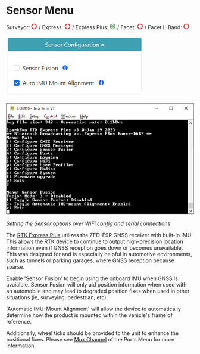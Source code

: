 # Sensor Menu

Surveyor: ![Feature Not Supported](img/RedDot.png) / Express: ![Feature Not Supported](img/RedDot.png) / Express Plus: ![Feature Supported](img/GreenDot.png) / Facet: ![Feature Not Supported](img/RedDot.png) / Facet L-Band: ![Feature Not Supported](img/RedDot.png)

![Sensor menu is shown in WiFi config](img/SparkFun%20RTK%20Sensor%20Menu%20WiFi%20Config.png)

![Sensor menu from serial prompt](img/SparkFun%20RTK%20-%20Sensor%20Menu.png)

*Setting the Sensor options over WiFi config and serial connections*

The [RTK Express Plus](https://www.sparkfun.com/products/18589) utilizes the ZED-F9R GNSS receiver with built-in IMU. This allows the RTK device to continue to output high-precision location information even if GNSS reception goes down or becomes unavailable. This was designed for and is especially helpful in automotive environments, such as tunnels or parking garages, where GNSS reception because sparse.

Enable 'Sensor Fusion' to begin using the onboard IMU when GNSS is avaialble. Sensor Fusion will only aid position information when used with an automobile and may lead to degraded position fixes when used in other situations (ie, surveying, pedestrian, etc).

'Automatic IMU-Mount Alignment' will allow the device to automatically determine how the product is mounted within the vehicle's frame of reference.

Additionally, wheel ticks should be provided to the unit to enhance the positional fixes. Please see [Mux Channel](https://docs.sparkfun.com/SparkFun_RTK_Firmware/configure_ports/#mux-channel) of the Ports Menu for more information.


